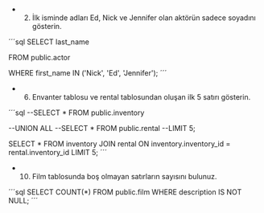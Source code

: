 * 2) İlk isminde adları Ed, Nick ve Jennifer olan aktörün sadece soyadını gösterin. 

´´´sql
SELECT last_name

FROM public.actor

WHERE first_name IN ('Nick', 'Ed', 'Jennifer');
´´´

* 6) Envanter tablosu ve rental tablosundan oluşan ilk 5 satırı gösterin. 

´´´sql
--SELECT * FROM public.inventory 

--UNION ALL
--SELECT * FROM public.rental
--LIMIT 5;

SELECT * 
FROM inventory 
JOIN rental ON inventory.inventory_id = rental.inventory_id
LIMIT 5;
´´´

* 10) Film tablosunda boş olmayan satırların sayısını bulunuz.

 ´´´sql
 SELECT COUNT(*) FROM public.film WHERE description IS NOT NULL;
 ´´´

